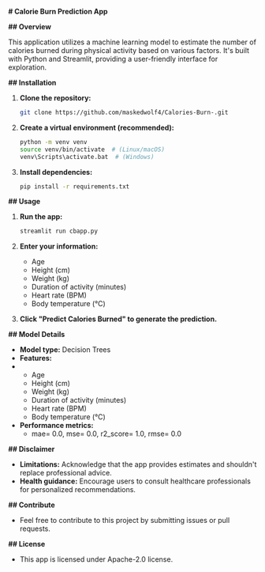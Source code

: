 
**# Calorie Burn Prediction App**

**## Overview**

This application utilizes a machine learning model to estimate the number of calories burned during physical activity based on various factors. It's built with Python and Streamlit, providing a user-friendly interface for exploration.

**## Installation**

1. **Clone the repository:**

   ```bash
   git clone https://github.com/maskedwolf4/Calories-Burn-.git
   ```

2. **Create a virtual environment (recommended):**

   ```bash
   python -m venv venv
   source venv/bin/activate  # (Linux/macOS)
   venv\Scripts\activate.bat  # (Windows)
   ```

3. **Install dependencies:**

   ```bash
   pip install -r requirements.txt
   ```

**## Usage**

1. **Run the app:**

   ```bash
   streamlit run cbapp.py
   ```

2. **Enter your information:**
   - Age
   - Height (cm)
   - Weight (kg)
   - Duration of activity (minutes)
   - Heart rate (BPM)
   - Body temperature (°C)

3. **Click "Predict Calories Burned" to generate the prediction.**

**## Model Details**

- **Model type:** Decision Trees
- **Features:**
-  - Age
   - Height (cm)
   - Weight (kg)
   - Duration of activity (minutes)
   - Heart rate (BPM)
   - Body temperature (°C)
- **Performance metrics:**
  - mae= 0.0,
     mse= 0.0,
     r2_score= 1.0,
     rmse= 0.0

**## Disclaimer**

- **Limitations:** Acknowledge that the app provides estimates and shouldn't replace professional advice.
- **Health guidance:** Encourage users to consult healthcare professionals for personalized recommendations.

**## Contribute**

- Feel free to contribute to this project by submitting issues or pull requests.

**## License**

- This app is licensed under  Apache-2.0 license.
